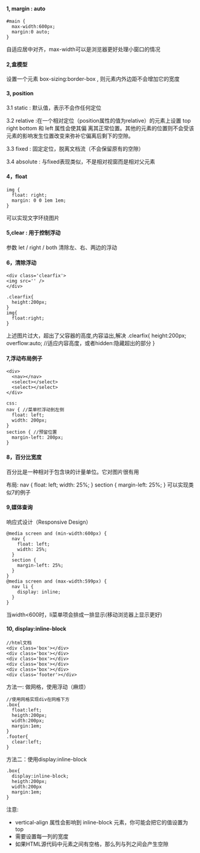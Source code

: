 
#### 1, margin : auto

```
#main {
  max-width:600px;
  margin:0 auto;
}
```

自适应居中对齐，max-width可以是浏览器更好处理小窗口的情况

#### 2,盒模型

设置一个元素 box-sizing:border-box , 则元素内外边距不会增加它的宽度

#### 3, position

3.1 static : 默认值，表示不会作任何定位

3.2 relative :在一个相对定位（position属性的值为relative）的元素上设置 top  right  bottom 和 left 属性会使其偏 离其正常位置。其他的元素的位置则不会受该元素的影响发生位置改变来弥补它偏离后剩下的空隙。

3.3 fixed : 固定定位，脱离文档流（不会保留原有的空隙）

3.4 absolute : 与fixed表现类似，不是相对视窗而是相对父元素

#### 4，float
```
img {
  float: right;
  margin: 0 0 1em 1em;
}
```
可以实现文字环绕图片

#### 5,clear : 用于控制浮动
参数 let / right / both  清除左、右、两边的浮动

#### 6，清除浮动
```
<div class='clearfix'>
<img src='' />
</div>

.clearfix{
  height:200px;
}
img{
  float:right;
}
```
上述图片过大，超出了父容器的高度,内容溢出,解决
.clearfix{
  height:200px;
  overflow:auto; //适应内容高度，或者hidden:隐藏超出的部分
}

#### 7,浮动布局例子
```
<div>
  <nav></nav>
  <select></select>
  <select></select>
</div>

css:
nav { //菜单栏浮动到左侧
  float: left;  
  width: 200px;
}
section { //预留位置
  margin-left: 200px;
}
```

#### 8，百分比宽度
百分比是一种相对于包含块的计量单位。它对图片很有用

布局:
nav {
  float: left;
  width: 25%;
}
section {
  margin-left: 25%;
}
可以实现类似7的例子

#### 9,媒体查询
响应式设计（Responsive Design）
```
@media screen and (min-width:600px) {
  nav {
    float: left;
    width: 25%;
  }
  section {
    margin-left: 25%;
  }
}
@media screen and (max-width:599px) {
  nav li {
    display: inline;
  }
}
```
当width<600时，li菜单项会排成一排显示(移动浏览器上显示更好)

#### 10, display:inline-block
```
//html文档
<div class='box'></div>
<div class='box'></div>
<div class='box'></div>
<div class='box'></div>
<div class='box'></div>
<div class='footer'></div>
```

方法一: 做网格，使用浮动（麻烦）

```
//使用网格实现div在网格下方
.box{
  float:left;
  heigth:200px;
  width:200px;
  margin:1em;
}
.footer{
  clear:left;
}
```

方法二：使用display:inline-block
```
.box{
  display:inline-block;
  heigth:200px;
  width:200px
  margin:1em;
}
```
注意:

* vertical-align 属性会影响到 inline-block 元素，你可能会把它的值设置为 top
* 需要设置每一列的宽度
* 如果HTML源代码中元素之间有空格，那么列与列之间会产生空隙